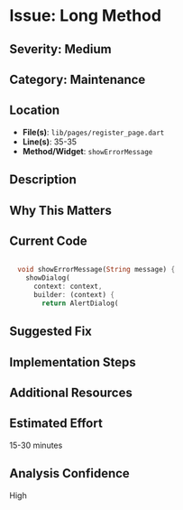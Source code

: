 # Issue: Long Method

## Severity: Medium

## Category: Maintenance

## Location
- **File(s)**: `lib/pages/register_page.dart`
- **Line(s)**: 35-35
- **Method/Widget**: `showErrorMessage`

## Description


## Why This Matters


## Current Code
```dart

  void showErrorMessage(String message) {
    showDialog(
      context: context,
      builder: (context) {
        return AlertDialog(
```

## Suggested Fix


## Implementation Steps


## Additional Resources


## Estimated Effort
15-30 minutes

## Analysis Confidence
High
